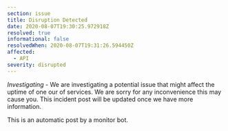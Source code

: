 ```yaml
---
section: issue
title: Disruption Detected
date: 2020-08-07T19:30:25.972918Z
resolved: true
informational: false
resolvedWhen: 2020-08-07T19:31:26.594450Z
affected:
  - API
severity: disrupted
---
```

*Investigating* - We are investigating a potential issue that might affect the uptime of one our of services. We are sorry for any inconvenience this may cause you. This incident post will be updated once we have more information.

This is an automatic post by a monitor bot.
        